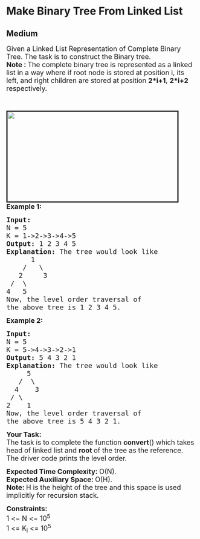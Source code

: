 # Make Binary Tree From Linked List
## Medium 
<div class="problem-statement">
                <p></p><p><span style="font-size:18px">Given a Linked List Representation of Complete Binary Tree. The task is to construct the Binary tree.</span><br>
<span style="font-size:18px"><strong>Note : </strong>The&nbsp;complete binary tree is represented as a linked list&nbsp;in a way where if root node is stored at position&nbsp;i, its left, and right children are stored at position&nbsp;<strong>2*i+1</strong>, <strong>2*i+2</strong> respectively.</span><br>
&nbsp;</p>

<p><br>
<span style="font-size:18px"><img alt="" src="http://d1hyf4ir1gqw6c.cloudfront.net/wp-content/uploads/LinkedListToBST.png" style="border-style:solid; border-width:3px; height:237px; margin-left:0px; margin-right:0px; width:450px" class="img-responsive"><br>
<strong>Example 1:</strong></span></p>

<pre><span style="font-size:18px"><strong>Input:
</strong>N = 5
K = 1-&gt;2-&gt;3-&gt;4-&gt;5
<strong>Output: </strong>1 2 3 4 5<strong>
Explanation: </strong>The tree would look like
&nbsp; &nbsp;   1
  &nbsp; /&nbsp;  \
 &nbsp; 2&nbsp;  &nbsp; 3
 /&nbsp;&nbsp;\
4&nbsp; &nbsp;5
Now, the level order traversal of
the above tree is 1 2 3 4 5.</span>
</pre>

<p><span style="font-size:18px"><strong>Example 2:</strong></span></p>

<pre><span style="font-size:18px"><strong>Input:
</strong>N = 5
K = 5-&gt;4-&gt;3-&gt;2-&gt;1
<strong>Output: </strong>5 4 3 2 1<strong>
Explanation: </strong>The tree would look like</span>
<span style="font-size:18px">&nbsp; &nbsp;  5
&nbsp; &nbsp;/&nbsp; \
 &nbsp;4&nbsp; &nbsp; 3
 /&nbsp;\
2&nbsp; &nbsp; 1
Now, the level order traversal of
the above tree is 5 4 3 2 1.</span></pre>

<p><span style="font-size:18px"><strong>Your Task:</strong><br>
The task is to complete the function <strong>convert</strong>() which takes head of linked list and <strong>root </strong>of the tree as the reference. The driver code prints the level order.</span></p>

<p><span style="font-size:18px"><strong>Expected Time Complexity:&nbsp;</strong>O(N).<br>
<strong>Expected Auxiliary Space:&nbsp;</strong>O(H).</span><br>
<span style="font-size:18px"><strong>Note: </strong>H is the height of the tree and this space is used implicitly for recursion stack.</span></p>

<p><span style="font-size:18px"><strong>Constraints:</strong><br>
1 &lt;= N &lt;= 10<sup>5</sup><br>
1 &lt;= K<sub>i</sub>&nbsp;&lt;= 10<sup>5</sup></span></p>
 <p></p>
            </div>